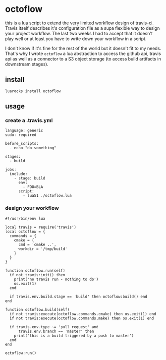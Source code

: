 # octoflow

this is a lua script to extend the very limited workflow design of [travis-ci](https://travis-ci.org).
Travis itself describes it's configuration file as a supa flexible way to design your project workflow.
The last two weeks I had to accept that it doesn't play well or at least you have to
write down your workflow in a script.

I don't know if it's fine for the rest of the world but it doesn't fit to my needs.
That's why I wrote `octoflow` a lua abstraction to access the github api, travis api as well as
a connector to a S3 object storage (to access build artifacts in downstream stages).

## install

    luarocks install octoflow

## usage

### create a .travis.yml

    language: generic
    sudo: required

    before_scripts:
      - echo "do something"

    stages:
      - build

    jobs:
      include:
        - stage: build
          env:
            - FOO=BLA
          script:
            - lua51 ./octoflow.lua

### design your workflow

    #!/usr/bin/env lua

    local travis = require('travis')
    local octoflow = {
      commands = {
        cmake = {
          cmd = 'cmake ..',
          workdir = '/tmp/build'
        }
      }
    }

    function octoflow.run(self)
      if not travis:init() then
        print('no travis run - nothing to do')
        os.exit(1)
      end

      if travis.env.build.stage == 'build' then octoflow:build() end
    end

    function octoflow.build(self)
      if not travis:execute(octoflow.commands.cmake) then os.exit(1) end
      if not travis:execute(octoflow.commands.make) then os.exit(1) end

      if travis.env.type ~= 'pull_request' and
          travis.env.branch == 'master' then
        print('this is a build triggered by a push to master')
      end
    end

    octoflow:run()
